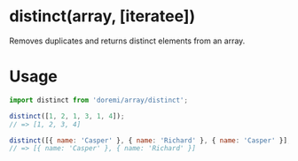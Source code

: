 # distinct(array, [iteratee])

Removes duplicates and returns distinct elements from an array.

# Usage

```js
import distinct from 'doremi/array/distinct';

distinct([1, 2, 1, 3, 1, 4]);
// => [1, 2, 3, 4]

distinct([{ name: 'Casper' }, { name: 'Richard' }, { name: 'Casper' }], i => i.name);
// => [{ name: 'Casper' }, { name: 'Richard' }]
```

